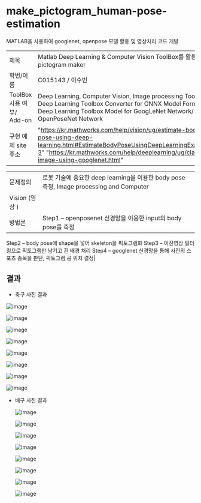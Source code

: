 # make_pictogram_human-pose-estimation

MATLAB을 사용하여 googlenet, openpose 모델 활용 및 영상처리 코드 개발

|  |  |
| --- | --- |
| 제목 |Matlab Deep Learning & Computer Vision ToolBox를 활용한 pictogram maker |
|학번/이름|C015143 / 이수빈 |
| ToolBox 사용 여부/ Add-on| Deep Learning, Computer Vision, Image processing Toolbox / Deep Learning Toolbox Converter for ONNX Model Format, Deep Learning Toolbox Model for GoogLeNet Network/ OpenPoseNet Network |
| 구현 예제 site 주소| "https://kr.mathworks.com/help/vision/ug/estimate-body-pose-using-deep-learning.html#EstimateBodyPoseUsingDeepLearningExample-3" "https://kr.mathworks.com/help/deeplearning/ug/classify-image-using-googlenet.html"|

|  |  |
| --- | --- |
| 문제정의 |로봇 기술에 중요한 deep learning을 이용한 body pose 측정, Image processing and Computer 
Vision (영상 )|
| 방법론 | Step1 – openposenet 신경망을 이용한 input의 body pose를 측정
Step2 – body pose에 shape을 넣어 skeleton을 픽토그램화
Step3 – 이진영상 필터링으로 픽토그램만 남기고 흰 배경 처리
Step4 – googlenet 신경망을 통해 사진의 스포츠 종목을 판단, 픽토그램 공 위치 결정|


## 결과
  
* 축구 사진 결과
  
![image](https://github.com/subin111/human_pose_estimation/assets/143717650/947e5bcb-b66f-4009-b199-be7b1d713775)
  
![image](https://github.com/subin111/human_pose_estimation/assets/143717650/0ece45f4-e127-4b44-9285-4799d4d1e232)
  
![image](https://github.com/subin111/human_pose_estimation/assets/143717650/d3ffea21-402f-4028-b7c7-d8529be1f759)
  
![image](https://github.com/subin111/human_pose_estimation/assets/143717650/4d76f1e7-e0dd-4e24-9f32-9571176928c8)
  
![image](https://github.com/subin111/human_pose_estimation/assets/143717650/14f0f26e-4b49-4db6-83c4-c3cea297a365)
  
![image](https://github.com/subin111/human_pose_estimation/assets/143717650/4f1d9e12-e98f-4d67-a9fe-392fd424e996)
  
![image](https://github.com/subin111/human_pose_estimation/assets/143717650/0e56a6ae-2592-4719-99df-baf70a5d73e8)
  
![image](https://github.com/subin111/human_pose_estimation/assets/143717650/e3a3aca5-4518-438a-866c-198e96db35e4)

  * 배구 사진 결과

    ![image](https://github.com/subin111/human_pose_estimation/assets/143717650/8d45f7e2-db4f-408a-b05e-5ac9f71b1e2c)

    ![image](https://github.com/subin111/human_pose_estimation/assets/143717650/a797ef18-8ff2-4641-a8d0-6fd86853b143)

    ![image](https://github.com/subin111/human_pose_estimation/assets/143717650/ded12583-2a09-4b50-9449-e5d1ab676d08)

    ![image](https://github.com/subin111/human_pose_estimation/assets/143717650/a45ce7e0-54c6-47d3-b475-5c1ee1a7a8db)

    ![image](https://github.com/subin111/human_pose_estimation/assets/143717650/0d5222cd-27f7-4caf-92c5-cb1c2a5e1109)

    ![image](https://github.com/subin111/human_pose_estimation/assets/143717650/74c88d34-949c-4aed-9825-67171f4c7864)

    ![image](https://github.com/subin111/human_pose_estimation/assets/143717650/46f85b24-74e1-4d05-af28-5222c65743a6)

    ![image](https://github.com/subin111/human_pose_estimation/assets/143717650/c47cbd6c-732b-4b88-9857-5549588ec874)









    

    
